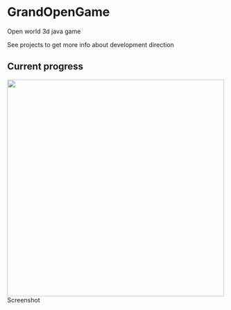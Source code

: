 # GrandOpenGame
Open world 3d java game

See projects to get more info about development direction

<h2> Current progress </h2>

<img src="https://i.ibb.co/9sdf3H6/Screenshot-from-2022-09-15-14-39-31.png" width="500">Screenshot</img>
